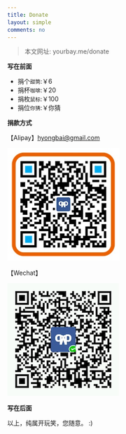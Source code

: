 ```yaml
---
title: Donate
layout: simple
comments: no
---
```


> 本文网址:
> yourbay.me/donate

**写在前面**

- 捐个`甜筒`:￥6
- 捐杯`咖啡`:￥20
- 捐枚`鼠标`:￥100
- 捐位`你猜`:￥你猜

**捐款方式**

【Alipay】[hyongbai@gmail.com](https://qr.alipay.com/ap9meauipfitn4t148)

![image](/media/imgs/qr_alipay_hyongbai.jpg)


【Wechat】 

![image](/media/imgs/qr_wechat_hyongbai.jpg)

**写在后面**

以上，纯属开玩笑，您随意。 :)

